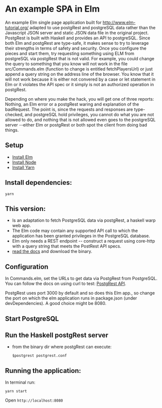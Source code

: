 # An example SPA in Elm

An example Elm single page application built for http://www.elm-tutorial.org/ adapted to use postgRest and postgreSQL data rather than the Javascript JSON server and static JSON data file in the original project.  PostgRest is built with Haskell and provides an API to postgreSQL. Since both Elm and postgRest are type-safe, it makes sense to try to leverage their strengths in terms of safety and security.
Once you configure the pieces and start them, try requesting something using ELM from postgreSQL via postgRest that is not valid. For example, you could change the query to something that you know will not work in the file src/Commands.elm (function to change is entitled fetchPlayersUrl) or just append a query string on the address line of the browser. You know that it will not work because it is either not convered by a case or let statement in Elm or it violates the API spec or it simply is not an authorized operation in postgRest.

Depending on where you make the hack, you will get one of three reports: Nothing, an Elm error or a postgRest waring and explanation of the badRequest.  The point is, since the requests and responses are type-checked, and postgreSQL hold privileges, you cannot do what you are not allowed to do, and nothing that is not allowed even goes to the postgreSQL server --either Elm or postgRest or both spot the client from doing bad things.

## Setup

- [Install Elm](http://elm-lang.org/install)
- [Install Node](https://nodejs.org/en/download/)
- [Install Yarn](https://yarnpkg.com/)

## Install dependencies:

```
yarn
```

## This version:

- Is an adaptation to fetch PostgreSQL data via postgRest, a haskell warp web app.
- The Elm code may contain any supported API call to which the application has been granted privileges in the PostgreSQL database.
- Elm only needs a REST endpoint -- construct a request using core-http with a query string that meets the PostRest API specs.
- [read the docs](https://postgrest.com/en/v4.3/api.html) and download the binary.


## Configuration

In Commands.elm, set the URLs to get data via PostgRest from PostgreSQL.
You can follow the docs on using curl to test:
[PostgRest API](https://postgrest.com/en/v4.4/api.html).

PostgRest uses port 3000 by default and so does this Elm app.,
so change the port on which the elm application runs in
package.json (under devDependencies).
A good choice might be 8080.

## Start PostgreSQL

## Run the Haskell postgRest server 
- from the binary dir where postgRest can execute:

  ```
  $postgrest postgrest.conf
   ```
   
## Running the application:

In terminal run:

```
yarn start
```
Open `http://localhost:8080`
